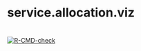 # service.allocation.viz  
# 
# <!-- badges: start -->
[![R-CMD-check](https://github.com/Metropolitan-Council/service.allocation.viz/workflows/R-CMD-check/badge.svg)](https://github.com/Metropolitan-Council/service.allocation.viz/actions)
<!-- badges: end -->

